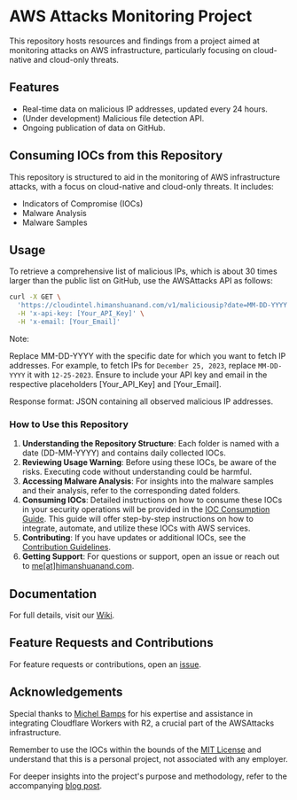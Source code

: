 # AWS Attacks Monitoring Project

This repository hosts resources and findings from a project aimed at monitoring attacks on AWS infrastructure, particularly focusing on cloud-native and cloud-only threats.

## Features
- Real-time data on malicious IP addresses, updated every 24 hours.
- (Under development) Malicious file detection API.
- Ongoing publication of data on GitHub.
  
## Consuming IOCs from this Repository

This repository is structured to aid in the monitoring of AWS infrastructure attacks, with a focus on cloud-native and cloud-only threats. It includes:

- Indicators of Compromise (IOCs)
- Malware Analysis
- Malware Samples

## Usage

To retrieve a comprehensive list of malicious IPs, which is about 30 times larger than the public list on GitHub, use the AWSAttacks API as follows:

```bash
curl -X GET \
  'https://cloudintel.himanshuanand.com/v1/maliciousip?date=MM-DD-YYYY' \
  -H 'x-api-key: [Your_API_Key]' \
  -H 'x-email: [Your_Email]'
```
Note:

Replace MM-DD-YYYY with the specific date for which you want to fetch IP addresses. For example, to fetch IPs for `December 25, 2023`, replace `MM-DD-YYYY` it with `12-25-2023`.
Ensure to include your API key and email in the respective placeholders [Your_API_Key] and [Your_Email].

Response format: JSON containing all observed malicious IP addresses.


### How to Use this Repository

1. **Understanding the Repository Structure**: Each folder is named with a date (DD-MM-YYYY) and contains daily collected IOCs.
2. **Reviewing Usage Warning**: Before using these IOCs, be aware of the risks. Executing code without understanding could be harmful.
3. **Accessing Malware Analysis**: For insights into the malware samples and their analysis, refer to the corresponding dated folders.
4. **Consuming IOCs**: Detailed instructions on how to consume these IOCs in your security operations will be provided in the [IOC Consumption Guide](IOC_CONSUMPTION.md). This guide will offer step-by-step instructions on how to integrate, automate, and utilize these IOCs with AWS services.
5. **Contributing**: If you have updates or additional IOCs, see the [Contribution Guidelines](CONTRIBUTING.md).
6. **Getting Support**: For questions or support, open an issue or reach out to [me[at]himanshuanand.com](mailto:me@himanshuanand.com).

## Documentation
For full details, visit our [Wiki](https://github.com/unknownhad/AWSAttacks/wiki/Welcome-to-the-AWSAttacks-Wiki).

## Feature Requests and Contributions
For feature requests or contributions, open an [issue](https://github.com/unknownhad/AWSAttacks/issues).

## Acknowledgements
Special thanks to [Michel Bamps](https://github.com/michelbamps) for his expertise and assistance in integrating Cloudflare Workers with R2, a crucial part of the AWSAttacks infrastructure.

Remember to use the IOCs within the bounds of the [MIT License](LICENSE) and understand that this is a personal project, not associated with any employer.

For deeper insights into the project's purpose and methodology, refer to the accompanying [blog post]([blog.himanshuanand.com](https://blog.himanshuanand.com/posts/announcingawsattacks/)).
